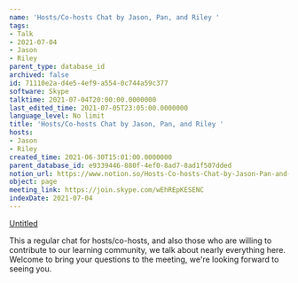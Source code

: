 ```yaml
---
name: 'Hosts/Co-hosts Chat by Jason, Pan, and Riley '
tags:
- Talk
- 2021-07-04
- Jason
- Riley
parent_type: database_id
archived: false
id: 71110e2a-d4e5-4ef9-a554-0c744a59c377
software: Skype
talktime: 2021-07-04T20:00:00.0000000
last_edited_time: 2021-07-05T23:05:00.0000000
language_level: No limit
title: 'Hosts/Co-hosts Chat by Jason, Pan, and Riley '
hosts:
- Jason
- Riley
created_time: 2021-06-30T15:01:00.0000000
parent_database_id: e9339446-880f-4ef0-8ad7-8ad1f507dded
notion_url: https://www.notion.so/Hosts-Co-hosts-Chat-by-Jason-Pan-and-Riley-71110e2ad4e54ef9a5540c744a59c377
object: page
meeting_link: https://join.skype.com/wEhREpKESENC
indexDate: 2021-07-04
---
```




[Untitled](https://www.notion.so/d637a27eb33f44cbb92a56c3359cc567)   

This a regular chat for hosts/co-hosts, and also those who are willing to contribute to our learning community, we talk about nearly everything here. Welcome to bring your questions to the meeting, we're looking forward to seeing you.


